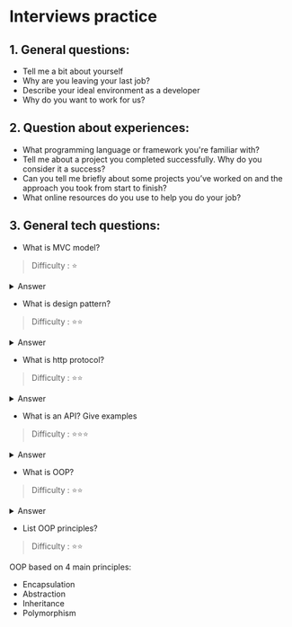 # Interviews practice

## 1. General questions:
- Tell me a bit about yourself
- Why are you leaving your last job?
- Describe your ideal environment as a developer
- Why do you want to work for us? 
## 2. Question about experiences:
- What programming language or framework you're familiar with?
- Tell me about a project you completed successfully. Why do you consider it a success?
- Can you tell me briefly about some projects you’ve worked on and the approach you took from start to finish?
-  What online resources do you use to help you do your job? 

## 3. General tech questions:
-  What is MVC model?
> Difficulty : ⭐
<details>
    <summary>
        Answer
    </summary>
    <p>
MVC Pattern stands for Model-View-Controller Pattern. This pattern is used to separate application's concerns.

**Model** - Model represents an object or JAVA POJO carrying data. It can also have logic to update controller if its data changes.

**View** - View represents the visualization of the data that model contains.

**Controller** - Controller acts on both model and view. It controls the data flow into model object and updates the view whenever data changes. It keeps view and model separate.
    </p>
</details>

- What is design pattern?
> Difficulty : ⭐⭐

<details>
    <summary>
        Answer
    </summary>
    <p>
        Design patterns represent the best practices used by experienced object-oriented software developers. Design patterns are solutions to general problems that software developers faced during software development. These solutions were obtained by trial and error by numerous software developers over quite a substantial period of time.
    </p>
</details>

- What is http protocol?


> Difficulty : ⭐⭐

<details>
    <summary>
        Answer
    </summary>
    <p>
        HTTP is a protocol which allows the fetching of resources, such as HTML documents. It is the foundation of any data exchange on the Web and it is a client-server protocol, which means requests are initiated by the recipient, usually the Web browser. A complete document is reconstructed from the different sub-documents fetched, for instance text, layout description, images, videos, scripts, and more.
    </p>
</details>
 
- What is an API? Give examples

> Difficulty : ⭐⭐⭐

<details>
    <summary>
        Answer
    </summary>
    <p>
         An API(Application programming interfaces) is a set of programming code that enables data transmission between one software product and another. It also contains the terms of this data exchange.
    </p>
</details>

- What is OOP?

> Difficulty : ⭐⭐
<details>
    <summary>
        Answer
    </summary>
    <p>
        Object Oriented programming (OOP) is a programming paradigm that relies on the concept of classes and objects. It is used to structure a software program into simple, reusable pieces of code blueprints (usually called classes), which are used to create individual instances of objects. There are many object-oriented programming languages including JavaScript, C++, Java, and Python.
    </p>
</details>

- List OOP principles?
> Difficulty : ⭐⭐

OOP based on 4 main principles:
- Encapsulation
- Abstraction
- Inheritance
- Polymorphism


